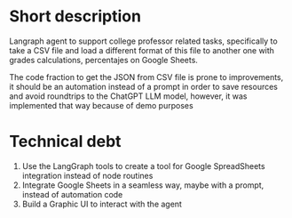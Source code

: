 # Short description
Langraph agent to support college professor related tasks, specifically to take a CSV file and load a different format of this file to another one with grades calculations, percentajes on Google Sheets.

The code fraction to get the JSON from CSV file is prone to improvements, it should be an automation instead of a prompt in order to save resources and avoid roundtrips to the ChatGPT LLM model, however, it was implemented that way because of demo purposes

# Technical debt
1. Use the LangGraph tools to create a tool for Google SpreadSheets integration instead of node routines
2. Integrate Google Sheets in a seamless way, maybe with a prompt, instead of automation code
3. Build a Graphic UI to interact with the agent
